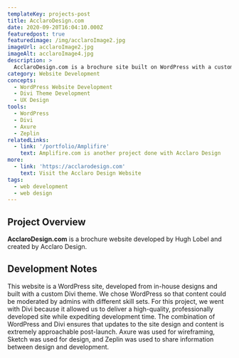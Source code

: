 ```yaml
---
templateKey: projects-post
title: AcclaroDesign.com
date: 2020-09-20T16:04:10.000Z
featuredpost: true
featuredimage: /img/acclaroImage2.jpg
imageUrl: acclaroImage2.jpg
imageAlt: acclaroImage4.jpg
description: >
  AcclaroDesign.com is a brochure site built on WordPress with a custom Divi theme.
category: Website Development
concepts:
  - WordPress Website Development
  - Divi Theme Development
  - UX Design
tools:
  - WordPress
  - Divi
  - Axure
  - Zeplin
relatedLinks:
  - link: '/portfolio/Amplifire'
    text: Amplifire.com is another project done with Acclaro Design
more:
  - link: 'https://acclarodesign.com'
    text: Visit the Acclaro Design Website
tags:
  - web development
  - web design 
---
```

## Project Overview
**AcclaroDesign.com** is a brochure website developed by Hugh Lobel and created by Acclaro Design.

## Development Notes
This website is a WordPress site, developed from in-house designs and built with a custom Divi theme. We chose WordPress so that content could be moderated by admins with different skill sets. For this project, we went with Divi because it allowed us to deliver a high-quality, professionally developed site while expediting development time. The combination of WordPress and Divi ensures that updates to the site design and content is extremely approachable post-launch. Axure was used for wireframing, Sketch was used for design, and Zeplin was used to share information between design and development.
